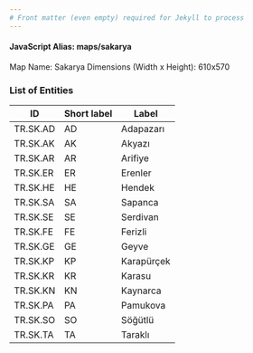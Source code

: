 ```yaml
---
# Front matter (even empty) required for Jekyll to process
---
```


#### JavaScript Alias: maps/sakarya

Map Name: Sakarya
Dimensions (Width x Height): 610x570





### List of Entities

ID | Short label | Label
---|---|---|
TR.SK.AD | AD | Adapazarı
TR.SK.AK | AK | Akyazı
TR.SK.AR | AR | Arifiye
TR.SK.ER | ER | Erenler
TR.SK.HE | HE | Hendek
TR.SK.SA | SA | Sapanca
TR.SK.SE | SE | Serdivan
TR.SK.FE | FE | Ferizli
TR.SK.GE | GE | Geyve
TR.SK.KP | KP | Karapürçek
TR.SK.KR | KR | Karasu
TR.SK.KN | KN | Kaynarca
TR.SK.PA | PA | Pamukova
TR.SK.SO | SO | Söğütlü
TR.SK.TA | TA | Taraklı
